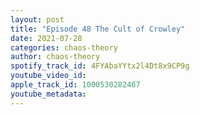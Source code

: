 ```yaml
---
layout: post
title: "Episode 48 The Cult of Crowley"
date: 2021-07-28
categories: chaos-theory
author: chaos-theory
spotify_track_id: 4FYAbaYYtx2l4Dt8x9CP9g
youtube_video_id: 
apple_track_id: 1000530282467
youtube_metadata: 
---
```

